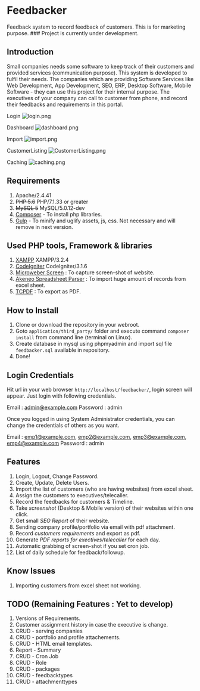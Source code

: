 # Feedbacker
Feedback system to record feedback of customers. This is for marketing purpose. ### Project is currently under development.

## Introduction
Small companies needs some software to keep track of their customers and provided services (communication purpose). This system is developed to fulfil their needs. The companies which are providing Software Services like Web Development, App Development, SEO, ERP, Desktop Software, Mobile Software - they can use this project for their internal purpose.
The executives of your company can call to customer from phone, and record their feedbacks and requirements in this portal.

Login
![login.png](https://github.com/dineshkummarc/feedbacker/blob/master/uploads/screenshots/login.png)

Dashboard
![dashboard.png](https://github.com/dineshkummarc/feedbacker/blob/master/uploads/screenshots/dashboard.png)

Import
![import.png](https://github.com/dineshkummarc/feedbacker/blob/master/uploads/screenshots/import.png)

CustomerListing
![CustomerListing.png](https://github.com/dineshkummarc/feedbacker/blob/master/uploads/screenshots/CustomerListing.png)

Caching
![caching.png](https://github.com/dineshkummarc/feedbacker/blob/master/uploads/screenshots/caching.png)


## Requirements
1. Apache/2.4.41
2. ~~PHP 5.6~~ PHP/7.1.33 or greater
3. ~~MySQL 5~~ MySQL/5.0.12-dev
4. [Composer](https://getcomposer.org) - To install php libraries.
5. [Gulp](https://gulpjs.com/) - To minify and uglify assets, js, css. Not necessary and will remove in next version.

## Used PHP tools, Framework & libraries
1. [XAMPP](https://www.apachefriends.org/index.html) XAMPP/3.2.4
2. [CodeIgniter](https://codeigniter.com/) CodeIgniter/3.1.6
3. [Microweber Screen](https://github.com/microweber/screen) : To capture screen-shot of website.
4. [Akeneo Spreadsheet Parser](https://github.com/akeneo-labs/spreadsheet-parser) : To import huge amount of records from excel sheet.
5. [TCPDF](https://github.com/tecnickcom/tcpdf) : To export as PDF.

## How to Install

1. Clone or download the repository in your webroot.
2. Goto ```application/third_party/``` folder and execute command ```composer install``` from command line (terminal on Linux).
3. Create database in mysql using phpmyadmin and import sql file ```feedbacker.sql``` available in repository.
4. Done!

## Login Credentials
Hit url in your web browser ```http://localhost/feedbacker/```, login screen will appear. Just login with following credentials.

Email : admin@example.com
Password : admin

Once you logged in using System Administrator credentials, you can change the credentials of others as you want.

Email : emp1@example.com, emp2@example.com, emp3@example.com, emp4@example.com
Password : admin

## Features
1. Login, Logout, Change Password.
2. Create, Update, Delete Users.
3. Import the list of customers (who are having websites) from excel sheet.
4. Assign the customers to executives/telecaller.
5. Record the feedbacks for customers & Timeline.
6. Take *screenshot* (Desktop & Mobile version) of their websites within one click.
7. Get small *SEO Report* of their website.
8. Sending company profile/portfolio via email with pdf attachment.
9. Record *customers requirements* and export as pdf.
10. Generate *PDF reports for exectives/telecaller* for each day.
11. Automatic grabbing of screen-shot if you set cron job.
12. List of daily schedule for feedback/followup.

## Know Issues
1. Importing customers from excel sheet not working.

## TODO (Remaining Features : Yet to develop)
1. Versions of Requirements.
2. Customer assignment history in case the executive is change.
3. CRUD - serving companies 
4. CRUD - portfolio and profile attachements.
5. CRUD - HTML email templates.
6. Report - Summary
7. CRUD - Cron Job
8. CRUD - Role
9. CRUD - packages
10. CRUD - feedbacktypes
11. CRUD - attachmenttypes
